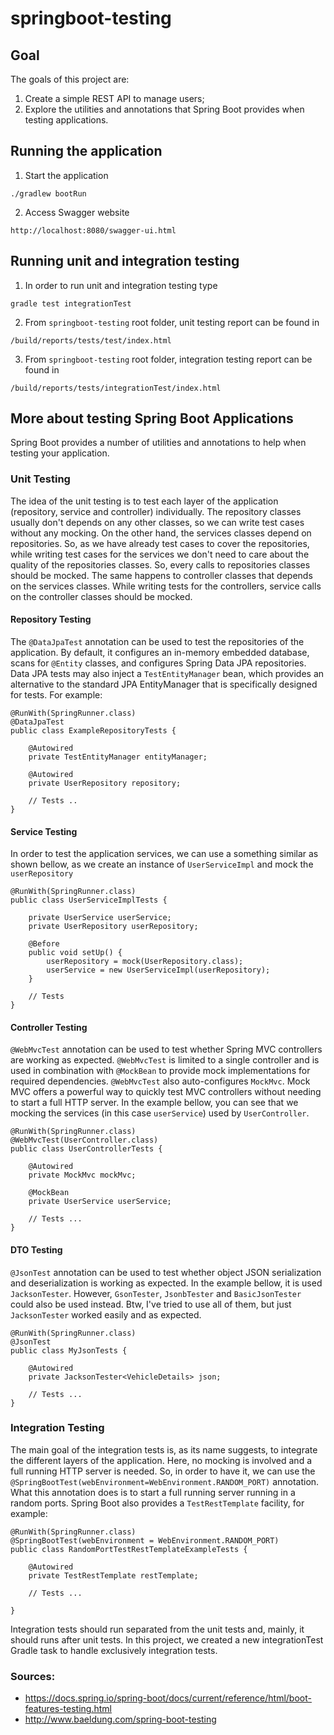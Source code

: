 # springboot-testing

## Goal

The goals of this project are:

1. Create a simple REST API to manage users;
2. Explore the utilities and annotations that Spring Boot provides when testing applications.

## Running the application

1. Start the application
```
./gradlew bootRun
```

2. Access Swagger website
```
http://localhost:8080/swagger-ui.html
```

## Running unit and integration testing

1. In order to run unit and integration testing type
```
gradle test integrationTest
```

2. From `springboot-testing` root folder, unit testing report can be found in
```
/build/reports/tests/test/index.html
```

3. From `springboot-testing` root folder, integration testing report can be found in
```
/build/reports/tests/integrationTest/index.html
```

## More about testing Spring Boot Applications

Spring Boot provides a number of utilities and annotations to help when testing your application.

### Unit Testing

The idea of the unit testing is to test each layer of the application (repository, service and controller) individually.
The repository classes usually don't depends on any other classes, so we can write test cases without any mocking.
On the other hand, the services classes depend on repositories. So, as we have already test cases to cover the repositories, while writing test cases for the services we don't need to care about the quality of the repositories classes. So, every calls to repositories classes should be mocked.
The same happens to controller classes that depends on the services classes. While writing tests for the controllers, service calls on the controller classes should be mocked.

#### Repository Testing

The `@DataJpaTest` annotation can be used to test the repositories of the application.
By default, it configures an in-memory embedded database, scans for `@Entity` classes, and configures Spring Data JPA repositories.
Data JPA tests may also inject a `TestEntityManager` bean, which provides an alternative to the standard JPA EntityManager that is specifically designed for tests.
For example:

```
@RunWith(SpringRunner.class)
@DataJpaTest
public class ExampleRepositoryTests {

	@Autowired
	private TestEntityManager entityManager;

	@Autowired
	private UserRepository repository;

	// Tests ..
}
```

#### Service Testing

In order to test the application services, we can use a something similar as shown bellow, as we create an instance of `UserServiceImpl` and mock the `userRepository` 

```
@RunWith(SpringRunner.class)
public class UserServiceImplTests {

    private UserService userService;
    private UserRepository userRepository;

    @Before
    public void setUp() {
        userRepository = mock(UserRepository.class);
        userService = new UserServiceImpl(userRepository);
    }
    
    // Tests
}
```

#### Controller Testing

`@WebMvcTest` annotation can be used to test whether Spring MVC controllers are working as expected.
`@WebMvcTest` is limited to a single controller and is used in combination with `@MockBean` to provide mock implementations for required dependencies.
`@WebMvcTest` also auto-configures `MockMvc`. Mock MVC offers a powerful way to quickly test MVC controllers without needing to start a full HTTP server.
In the example bellow, you can see that we mocking the services (in this case `userService`) used by `UserController`.

```
@RunWith(SpringRunner.class)
@WebMvcTest(UserController.class)
public class UserControllerTests {

    @Autowired
    private MockMvc mockMvc;

    @MockBean
    private UserService userService;
    
    // Tests ... 
}
```

#### DTO Testing

`@JsonTest` annotation can be used to test whether object JSON serialization and deserialization is working as expected.
In the example bellow, it is used `JacksonTester`. However, `GsonTester`, `JsonbTester` and `BasicJsonTester` could also be used instead.
Btw, I've tried to use all of them, but just `JacksonTester` worked easily and as expected.  

```
@RunWith(SpringRunner.class)
@JsonTest
public class MyJsonTests {

	@Autowired
	private JacksonTester<VehicleDetails> json;

	// Tests ...
}
```

### Integration Testing

The main goal of the integration tests is, as its name suggests, to integrate the different layers of the application. Here, no mocking is involved and a full running HTTP server is needed. 
So, in order to have it, we can use the `@SpringBootTest(webEnvironment=WebEnvironment.RANDOM_PORT)` annotation. What this annotation does is to start a full running server running in a random ports. Spring Boot also provides a `TestRestTemplate` facility, for example:

```
@RunWith(SpringRunner.class)
@SpringBootTest(webEnvironment = WebEnvironment.RANDOM_PORT)
public class RandomPortTestRestTemplateExampleTests {

	@Autowired
	private TestRestTemplate restTemplate;

	// Tests ...

}
```

Integration tests should run separated from the unit tests and, mainly, it should runs after unit tests. In this project, we created a new integrationTest Gradle task to handle exclusively integration tests.

### Sources:

- https://docs.spring.io/spring-boot/docs/current/reference/html/boot-features-testing.html
- http://www.baeldung.com/spring-boot-testing

